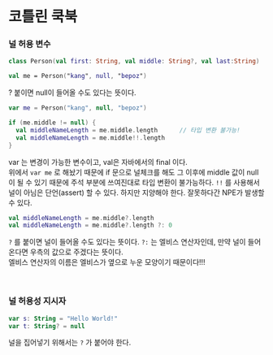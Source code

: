 # 코틀린 쿡북

### 널 허용 변수

```kotlin
class Person(val first: String, val middle: String?, val last:String)

val me = Person("kang", null, "bepoz")
```

? 붙이면 null이 들어올 수도 있다는 뜻이다.  

```kotlin
var me = Person("kang", null, "bepoz")

if (me.middle != null) {
  val middleNameLength = me.middle.length      // 타입 변환 불가능!
  val middleNameLength = me.middle!!.length
}
```

var 는 변경이 가능한 변수이고, val은 자바에서의 final 이다.  
위에서 ``var me`` 로 해놨기 때문에 if 문으로 널체크를 해도 그 이후에 middle 값이 null이 될 수 있기 때문에 주석 부분에 쓰여진대로 타입 변환이 불가능하다. ``!!`` 를 사용해서 널이 아님은 단언(assert) 할 수 있다. 하지만 지양해야 한다. 잘못하다간 NPE가 발생할 수 있다.  

```kotlin
val middleNameLength = me.middle?.length
val middleNameLength = me.middle?.length ?: 0
```

``?`` 를 붙이면 널이 들어올 수도 있다는 뜻이다. ``?:`` 는 엘비스 연산자인데, 만약 널이 들어온다면 우측의 값으로 주겠다는 뜻이다.  
엘비스 연산자의 이름은 엘비스가 옆으로 누운 모양이기 때문이다!!!  

<br/>

### 널 허용성 지시자

```kotlin
var s: String = "Hello World!"
var t: String? = null
```

널을 집어넣기 위해서는 ``?`` 가 붙어야 한다.  

<br/>

